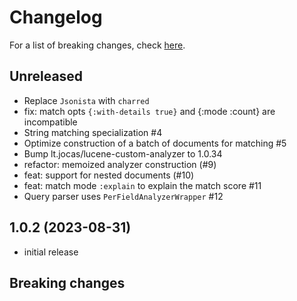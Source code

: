 # Changelog

For a list of breaking changes, check [here](#breaking-changes).

## Unreleased

- Replace `Jsonista` with `charred`
- fix: match opts `{:with-details true}` and {:mode :count} are incompatible
- String matching specialization #4
- Optimize construction of a batch of documents for matching #5
- Bump lt.jocas/lucene-custom-analyzer to 1.0.34
- refactor: memoized analyzer construction (#9)
- feat: support for nested documents (#10)
- feat: match mode `:explain` to explain the match score #11
- Query parser uses `PerFieldAnalyzerWrapper` #12

## 1.0.2 (2023-08-31)

- initial release

## Breaking changes

